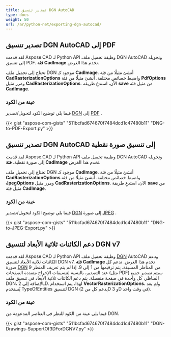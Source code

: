 ```yaml
---
title: تصدير تنسيق DGN AutoCAD
type: docs
weight: 50
url: /ar/python-net/exporting-dgn-autocad/
---
```


## **تصدير تنسيق DGN AutoCAD إلى PDF**

لقد قدمت Aspose.CAD لـ Python API وظيفة تحميل ملف DGN AutoCAD وتحويله إلى تنسيق PDF. **فئة CadImage** تخدم هذا الغرض.

تحتاج إلى تحميل ملف DGN موجود كـ **CadImage**. أنشئ مثيلًا من فئة **CadRasterizationOptions** واضبط خصائص مختلفة. أنشئ مثيلًا من فئة **PdfOptions** ومرر مثيل **CadRasterizationOptions**. الآن، استدعِ طريقة **save** من مثيل فئة **CadImage**.

### عينة من الكود

فيما يلي توضيح الكود لتحويل/تصدير [DGN](https://docs.fileformat.com/cad/dgn/) إلى [PDF](https://docs.fileformat.com/pdf/) .

{{< gist "aspose-com-gists" "511bcfad674670f7484dcd1c47480b11" "DNG-to-PDF-Export.py" >}}

## **تصدير تنسيق DGN AutoCAD إلى تنسيق صورة نقطية**

لقد قدمت Aspose.CAD لـ Python API وظيفة تحميل ملف DGN AutoCAD وتحويله إلى صورة نقطية. **فئة CadImage** تخدم هذا الغرض.

تحتاج إلى تحميل ملف DGN موجود كـ **CadImage**. أنشئ مثيلًا من فئة **CadRasterizationOptions** واضبط خصائص مختلفة. أنشئ مثيلًا من فئة **JpegOptions** ومرر مثيل **CadRasterizationOptions**. الآن، استدعِ طريقة **save** من مثيل فئة **CadImage**.

### عينة من الكود

فيما يلي توضيح الكود لتحويل/تصدير [DGN](https://docs.fileformat.com/cad/dgn/) إلى صورة [JPEG](https://docs.fileformat.com/image/jpeg/) .

{{< gist "aspose-com-gists" "511bcfad674670f7484dcd1c47480b11" "DNG-to-JPEG-Export.py" >}}

## **دعم الكائنات ثلاثية الأبعاد لتنسيق DGN v7**

لقد قدمت Aspose.CAD لـ Python API وظيفة تحميل ملف [DGN](https://docs.fileformat.com/cad/dgn/) AutoCAD ودعم الكائنات ثلاثية الأبعاد لتنسيق DGN v7. **فئة CadImage** تخدم هذا الغرض. تدعم كل صورة [DGN](https://docs.fileformat.com/cad/dgn/) 9 من المناظر المسبقة. يتم ترقيمها من 1 إلى 9. إذا لم يتم تعريف المنظر عند التصدير، بالنسبة لتنسيقات الإخراج متعددة الصفحات (مثل PDF) سيتم تصدير جميع المناظر، كل واحدة في صفحة منفصلة. يتم دعم الكائنات ثلاثية الأبعاد في تنسيق ملف DGN، بالإضافة إلى 2D. لهذا، يتم استخدام **VectorRasterizationOptions**، ولم يعد يُستخدم TypeOfEntities لتنسيق DGN (يدعم كل من 2D و 3D في وقت واحد).

### عينة من الكود

فيما يلي عينة من الكود للنظر في العناصر المدعومة من DGN.

{{< gist "aspose-com-gists" "511bcfad674670f7484dcd1c47480b11" "DGN-Drawings-SupportOf3DForDGNV7.py" >}}
